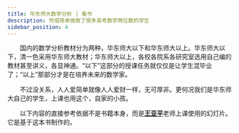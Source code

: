 ```yaml
---
title: 华东师大数学分析 | 看书
description: 凭借简单挽救了很多高考数学两位数的学生
sidebar_position: 4
---
```


&#8195;&#8195;国内的数学分析教材分为两种，华东师大以下和华东师大以上。华东师大以下，清一色采用华东师大教材；华东师大以上，各校各院系各研究室选用自己编的教材甚至讲义，各显神通。“以下”这部分的授课任务就仅仅是让学生混毕业了；“以上”那部分才是在培养未来的数学家。

&#8195;&#8195;不过没关系，人人爱简单就像人人爱财一样，无可厚非。更何况我们是华东师大自己的学生，上课也用这个，自家的小孩。

&#8195;&#8195;以下内容的直接参考依据不是书籍本身，而是[**王亚平**](https://faculty.ecnu.edu.cn/_s35/wyp2/main.psp)老师上课使用的幻灯片。它是基于这本书制作的。